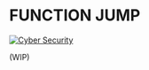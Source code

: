 # FUNCTION JUMP
<a href='https://www.freepik.com/free-vector/cyber-security-shield_357319668.htm#fromView=search&page=1&position=47&uuid=cf88c7c8-d942-49d9-9571-2466446fe54d' target="_blank"><img alt='Cyber Security' src='https://img.shields.io/badge/Cyber_Security-100000?style=for-the-badge&logo=Cyber Security&logoColor=B60000&labelColor=FFA200&color=FFA200'/></a>

(WIP)